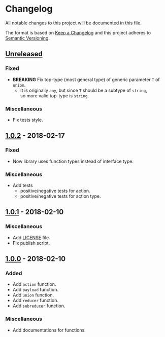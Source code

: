 # Changelog
All notable changes to this project will be documented in this file.

The format is based on [Keep a Changelog](http://keepachangelog.com/en/1.0.0/)
and this project adheres to [Semantic Versioning](http://semver.org/spec/v2.0.0.html).

## [Unreleased]

### Fixed
- **BREAKING** Fix top-type (most general type) of generic parameter `T` of `union`.
    - It is originally `any`, but since `T` should be a subtype of `string`,  
      so more valid top-type is `string`.

### Miscellaneous
- Fix tests style.

## [1.0.2] - 2018-02-17

### Fixed
- Now library uses function types instead of interface type.

### Miscellaneous
- Add tests
    - positive/negative tests for action.
    - positive/negative tests for action type.

## [1.0.1] - 2018-02-10

### Miscellaneous
- Add [LICENSE](https://github.com/Ailrun/tsdux/blob/master/LICENSE) file.
- Fix publish script.

## [1.0.0] - 2018-02-10

### Added
- Add `action` function.
- Add `payload` function.
- Add `union` function.
- Add `reducer` function.
- Add `subreducer` function.

### Miscellaneous
- Add documentations for functions.

[Unreleased]: https://github.com/Ailrun/tsdux
[1.0.2]: https://github.com/Ailrun/tsdux/tree/v1.0.2
[1.0.1]: https://github.com/Ailrun/tsdux/tree/v1.0.1
[1.0.0]: https://github.com/Ailrun/tsdux/tree/v1.0.0

